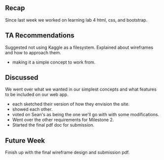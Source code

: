 ## Recap
Since last week we worked on learning lab 4 html, css, and bootstrap.

## TA Recommendations
Suggested not using Kaggle as a filesystem.
Explained about wireframes and how to approach them.
- making it a simple concept to work from.

## Discussed
We went over what we wanted in our simplest concepts and what features to be included on our web app.
- each sketched their version of how they envision the site.
- showed each other.
- voted on Sean's as being the one we'll go with with some modifications.
- Went over the other requirements for Milestone 2.
- Started the final pdf doc for submission.

## Future Week
Finish up with the final wireframe design and submission pdf.
